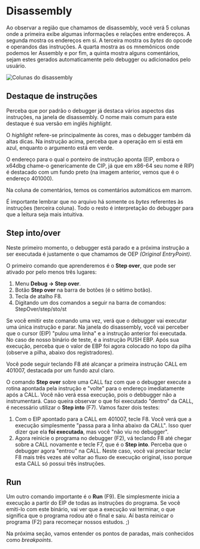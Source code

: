 # Disassembly

Ao observar a região que chamamos de disassembly, você verá 5 colunas onde a primeira exibe algumas informações e relações entre endereços. A segunda mostra os endereços em si. A terceira mostra os _bytes_ do opcode e operandos das instruções. A quarta mostra as os mnemônicos onde podemos ler Assembly e por fim, a quinta mostra alguns comentários, sejam estes gerados automaticamente pelo debugger ou adicionados pelo usuário.

![Colunas do disassembly](../.gitbook/assets/x32dbg_02_disasm_columns.png)

## Destaque de instruções

Perceba que por padrão o debugger já destaca vários aspectos das instruções, na janela de disassembly. O nome mais comum para este destaque é sua versão em inglês _highlight_.

O _highlight_ refere-se principalmente às cores, mas o debugger também dá altas dicas. Na instrução acima, perceba que a operação em si está em azul, enquanto o argumento está em verde.

O endereço para o qual o ponteiro de instrução aponta \(EIP, embora o x64dbg chame-o genericamente de CIP, já que em x86-64 seu nome é RIP\) é destacado com um fundo preto \(na imagem anterior, vemos que é o endereço 401000\).

Na coluna de comentários, temos os comentários automáticos em marrom.

É importante lembrar que no arquivo há somente os _bytes_ referentes às instruções \(terceira coluna\). Todo o resto é interpretação do debugger para que a leitura seja mais intuitiva.

## Step into/over

Neste primeiro momento, o debugger está parado e a próxima instrução a ser executada é justamente o que chamamos de OEP _\(Original EntryPoint\)_.

O primeiro comando que aprenderemos é o **Step over**, que pode ser ativado por pelo menos três lugares:

1. Menu **Debug -&gt; Step over**.
2. Botão **Step over** na barra de botões \(é o sétimo botão\).
3. Tecla de atalho F8.
4. Digitando um dos comandos a seguir na barra de comandos: StepOver/step/sto/st

Se você emitir este comando uma vez, verá que o debugger vai executar uma única instrução e parar. Na janela do disassembly, você vai perceber que o cursor \(EIP\) "pulou uma linha" e a instrução anterior foi executada. No caso de nosso binário de teste, é a instrução PUSH EBP. Após sua execução, perceba que o valor de EBP foi agora colocado no topo da pilha \(observe a pilha, abaixo dos registradores\).

Você pode seguir teclando F8 até alcançar a primeira instrução CALL em 401007, destacada por um fundo azul claro.

O comando **Step over** sobre uma CALL faz com que o debugger execute a rotina apontada pela instrução e "volte" para o endereço imediatamente após a CALL. Você não verá essa execução, pois o debbugger não a instrumentará. Caso queira observar o que foi executado "dentro" da CALL, é necessário utilizar o **Step into** \(F7\). Vamos fazer dois testes:

1. Com o EIP apontado para a CALL em 401007, tecle F8. Você verá que a execução simplesmente "passa para a linha abaixo da CALL". Isso quer dizer que ela **foi executada**, mas você "não viu no debugger".
2. Agora reinicie o programa no debugger \(F2\), vá teclando F8 até chegar sobre a CALL novamente e tecle F7, que é o **Step into**. Perceba que o debugger agora "entrou" na CALL. Neste caso, você vai precisar teclar F8 mais três vezes até voltar ao fluxo de execução original, isso porque esta CALL só possui três instruções.

## Run

Um outro comando importante é o **Run** \(F9\). Ele simplesmente inicia a execução a partir do EIP de todas as instruções do programa. Se você emiti-lo com este binário, vai ver que a execução vai terminar, o que significa que o programa rodou até o final e saiu. Aí basta reinicar o programa \(F2\) para recomeçar nossos estudos. ;\)

Na próxima seção, vamos entender os pontos de paradas, mais conhecidos como _breakpoints_.

